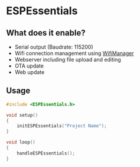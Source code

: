 # ESPEssentials

## What does it enable?
- Serial output (Baudrate: 115200)
- Wifi connection management using [WifiManager](https://github.com/tzapu/WiFiManager)
- Webserver including file upload and editing
- OTA update
- Web update

## Usage
```cpp
#include <ESPEssentials.h>

void setup()
{
	initESPEssentials("Project Name");
}

void loop()
{
	handleESPEssentials();
}
```